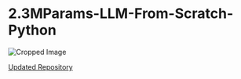# 2.3MParams-LLM-From-Scratch-Python

<!-- Cropped Image -->
<img src="https://i.ibb.co/r56NHtM/1-ox3h-To-PFUWx-Aw-URx-YEXi-Gg-removebg-preview.png" alt="Cropped Image">

<a href="https://github.com/FareedKhan-dev/create-million-parameter-llm-from-scratch">Updated Repository</a>

